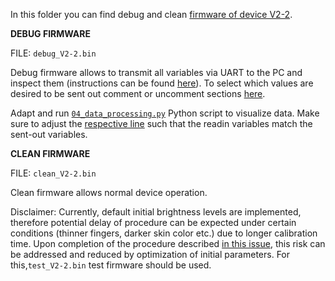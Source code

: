In this folder you can find debug and clean [firmware of device V2-2](https://github.com/IRNAS/pulseox-firmware/tree/V2-2).

**DEBUG FIRMWARE**

FILE: ```debug_V2-2.bin``` 

Debug firmware allows to transmit all variables via UART to the PC and inspect them (instructions can be found [here](https://github.com/IRNAS/pulseox-testing/blob/master/03_debugging.md)). To select which values are desired to be sent out comment or uncomment sections [here](https://github.com/IRNAS/pulseox-firmware/blob/af077f9e98fd172e49468021324ba2b3dae9d09e/src/measurement.c#L648-L702). 

Adapt and run [`04_data_processing.py`](https://github.com/IRNAS/pulseox-testing/blob/master/04_data_processing.py) Python script to visualize data. Make sure to adjust the [respective line](https://github.com/IRNAS/pulseox-testing/blob/0bfbcddb8c8559ee553e9b756a0ef46e382c40d1/04_data_processing.py#L184) such that the readin variables match the sent-out variables.
  
 **CLEAN FIRMWARE**
 
 FILE: `clean_V2-2.bin`
 
 Clean firmware allows normal device operation. 
 
 Disclaimer: Currently, default initial brightness levels are implemented, therefore potential delay of procedure can be expected under certain conditions (thinner fingers, darker skin color etc.) due to longer calibration time. Upon completion of the procedure described [in this issue](https://github.com/IRNAS/pulseox-testing/issues/2), this risk can be addressed and reduced by optimization of initial parameters. For this,`test_V2-2.bin` test firmware should be used.
